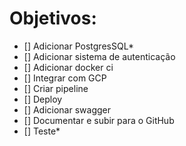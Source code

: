   # Objetivos:
  - [] Adicionar PostgresSQL*
  - [] Adicionar sistema de autenticação
  - [] Adicionar docker ci
  - [] Integrar com GCP
  - [] Criar pipeline
  - [] Deploy
  - [] Adicionar swagger
  - [] Documentar e subir para o GitHub
  - [] Teste*